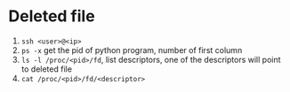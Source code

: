 # Deleted file

1. `ssh <user>@<ip>`
2. `ps -x` get the pid of python program, number of first column
3. `ls -l /proc/<pid>/fd`, list descriptors, one of the descriptors will point to deleted file
4. `cat /proc/<pid>/fd/<descriptor>`